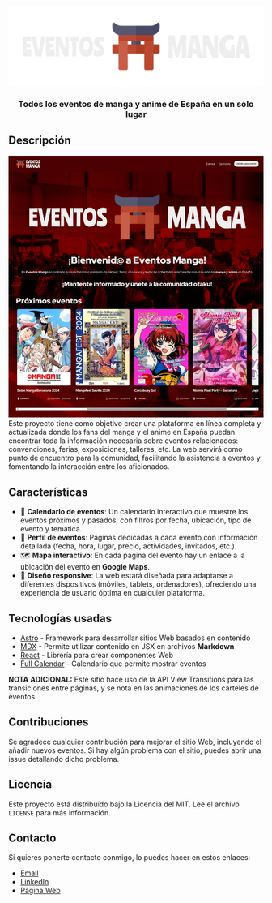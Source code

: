 <div class="center">
  <a href="https://santosalarcon.github.io/eventosmanga" target="_blank">
  <img src="public/LogoHorizontal.svg" alt="Logo" />
  </a>
  <h3 align="center">Todos los eventos de manga y anime de España en un sólo lugar</h3>
</div>

## Descripción
![Portada](https://raw.githubusercontent.com/SantosAlarcon/eventosmanga/refs/heads/master/public/Portada.webp)
Este proyecto tiene como objetivo crear una plataforma en línea completa y actualizada donde los fans del manga y el anime en España puedan encontrar toda la información necesaria sobre eventos relacionados: convenciones, ferias, exposiciones, talleres, etc. La web servirá como punto de encuentro para la comunidad, facilitando la asistencia a eventos y fomentando la interacción entre los aficionados.

## Características
+ 📅 **Calendario de eventos**: Un calendario interactivo que muestre los eventos próximos y pasados, con filtros por fecha, ubicación, tipo de evento y temática.
+ 🎫 **Perfil de eventos**: Páginas dedicadas a cada evento con información detallada (fecha, hora, lugar, precio, actividades, invitados, etc.).
+ 🗺️ **Mapa interactivo**: En cada página del evento hay un enlace a la ubicación del evento en **Google Maps**.
+ 📱 **Diseño responsive**: La web estará diseñada para adaptarse a diferentes dispositivos (móviles, tablets, ordenadores), ofreciendo una experiencia de usuario óptima en cualquier plataforma.

## Tecnologías usadas
+ [Astro](https://astro.build) - Framework para desarrollar sitios Web basados en contenido
+ [MDX](https://mdxjs.com) - Permite utilizar contenido en JSX en archivos **Markdown**
+ [React](https://react.dev) - Librería para crear componentes Web
+ [Full Calendar](https://fullcalendar.io) - Calendario que permite mostrar eventos

**NOTA ADICIONAL:** Este sitio hace uso de la API View Transitions para las transiciones entre páginas, y se nota en las animaciones de los carteles de eventos.

## Contribuciones
Se agradece cualquier contribución para mejorar el sitio Web, incluyendo el añadir nuevos eventos. Si hay algún problema con el sitio, puedes abrir una issue detallando dicho problema.

## Licencia
Este proyecto está distribuído bajo la Licencia del MIT. Lee el archivo `LICENSE` para más información.

## Contacto
Si quieres ponerte contacto conmigo, lo puedes hacer en estos enlaces:
+ [Email](mailto:santosalarcon86@gmail.com)
+ [LinkedIn](https://www.linkedin.com/in/santos-alarcon-asensio)
+ [Página Web](https://www.santosalarcon.es)
